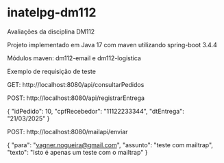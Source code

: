 # inatelpg-dm112

Avaliações da disciplina DM112


Projeto implementado em Java 17 com maven utilizando spring-boot 3.4.4
 

Módulos maven: dm112-email e dm112-logistica


Exemplo de requisição de teste


GET: http://localhost:8080/api/consultarPedidos


POST: http://localhost:8080/api/registrarEntrega

{
	"idPedido": 10,
	"cpfRecebedor": "11122233344",
	"dtEntrega": "21/03/2025"
}


POST: http://localhost:8080/mailapi/enviar

{
"para": "vagner.nogueira@gmail.com",
"assunto": "teste com mailtrap",
"texto": "Isto é apenas um teste com o mailtrap"
}
